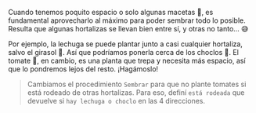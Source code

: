 <gs-attire attire-url="https://raw.githubusercontent.com/MumukiProject/mumuki-guia-gobstones-eventos-kids/master/assets/attires/config_1552681552242.json"></gs-attire>

<gs-toolbox toolbox-url="https://raw.githubusercontent.com/MumukiProject/mumuki-guia-gobstones-eventos-kids/master/assets/toolbox_1552945151840.xml"></gs-toolbox>

Cuando tenemos poquito espacio o solo algunas macetas :bamboo:, es fundamental aprovecharlo al máximo para poder sembrar todo lo posible. Resulta que algunas hortalizas se llevan bien entre sí, y otras no tanto… :sweat_smile:

Por ejemplo, la lechuga se puede plantar junto a casi cualquier hortaliza, salvo el girasol :sunflower:. Así que podríamos ponerla cerca de los choclos :corn:. El tomate :tomato:, en cambio, es una planta que trepa y necesita más espacio, así que lo pondremos lejos del resto. ¡Hagámoslo!

> Cambiamos el procedimiento `Sembrar` para que no plante tomates si está rodeado de otras hortalizas. Para eso, definí `está rodeada` que devuelve si `hay lechuga o choclo` en las 4 direcciones. 